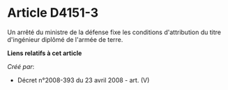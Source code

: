 # Article D4151-3

Un arrêté du ministre de la défense fixe les conditions d'attribution du titre d'ingénieur diplômé de l'armée de terre.

**Liens relatifs à cet article**

_Créé par_:

  - Décret n°2008-393 du 23 avril 2008 - art. (V)
